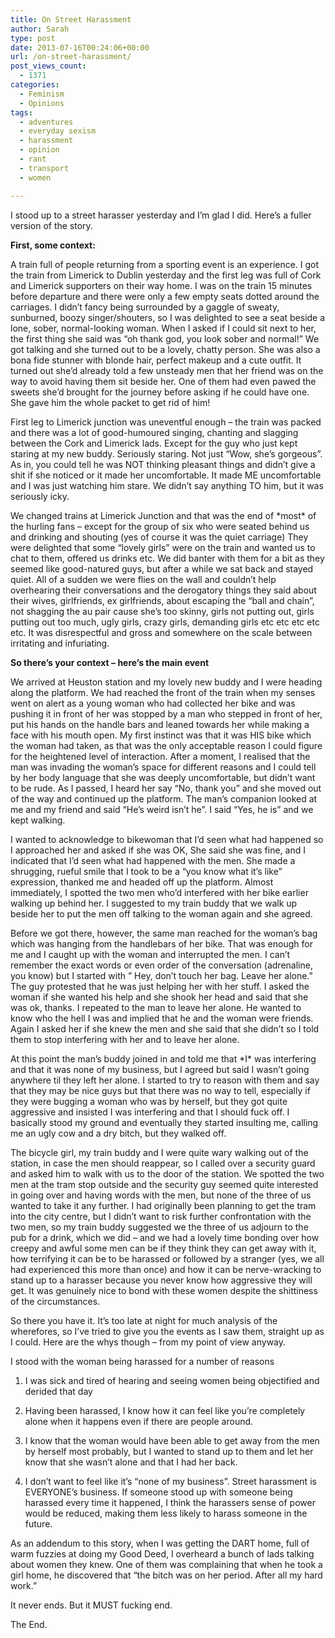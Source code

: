 ```yaml
---
title: On Street Harassment
author: Sarah
type: post
date: 2013-07-16T00:24:06+00:00
url: /on-street-harassment/
post_views_count:
  - 1371
categories:
  - Feminism
  - Opinions
tags:
  - adventures
  - everyday sexism
  - harassment
  - opinion
  - rant
  - transport
  - women

---
```

I stood up to a street harasser yesterday and I&#8217;m glad I did. Here&#8217;s a fuller version of the story.

**First, some context:**

A train full of people returning from a sporting event is an experience. I got the train from Limerick to Dublin yesterday and the first leg was full of Cork and Limerick supporters on their way home. I was on the train 15 minutes before departure and there were only a few empty seats dotted around the carriages. I didn&#8217;t fancy being surrounded by a gaggle of sweaty, sunburned, boozy singer/shouters, so I was delighted to see a seat beside a lone, sober, normal-looking woman. When I asked if I could sit next to her, the first thing she said was &#8220;oh thank god, you look sober and normal!&#8221; We got talking and she turned out to be a lovely, chatty person. She was also a bona fide stunner with blonde hair, perfect makeup and a cute outfit. It turned out she&#8217;d already told a few unsteady men that her friend was on the way to avoid having them sit beside her. One of them had even pawed the sweets she&#8217;d brought for the journey before asking if he could have one. She gave him the whole packet to get rid of him!

First leg to Limerick junction was uneventful enough &#8211; the train was packed and there was a lot of good-humoured singing, chanting and slagging between the Cork and Limerick lads. Except for the guy who just kept staring at my new buddy. Seriously staring. Not just &#8220;Wow, she&#8217;s gorgeous&#8221;. As in, you could tell he was NOT thinking pleasant things and didn&#8217;t give a shit if she noticed or it made her uncomfortable. It made ME uncomfortable and I was just watching him stare. We didn&#8217;t say anything TO him, but it was seriously icky.

We changed trains at Limerick Junction and that was the end of \*most\* of the hurling fans &#8211; except for the group of six who were seated behind us and drinking and shouting (yes of course it was the quiet carriage) They were delighted that some &#8220;lovely girls&#8221; were on the train and wanted us to chat to them, offered us drinks etc. We did banter with them for a bit as they seemed like good-natured guys, but after a while we sat back and stayed quiet. All of a sudden we were flies on the wall and couldn&#8217;t help overhearing their conversations and the derogatory things they said about their wives, girlfriends, ex girlfriends, about escaping the &#8220;ball and chain&#8221;, not shagging the au pair cause she&#8217;s too skinny, girls not putting out, girls putting out too much, ugly girls, crazy girls, demanding girls etc etc etc etc etc. It was disrespectful and gross and somewhere on the scale between irritating and infuriating.

**So there&#8217;s your context &#8211; here&#8217;s the main event**

We arrived at Heuston station and my lovely new buddy and I were heading along the platform. We had reached the front of the train when my senses went on alert as a young woman who had collected her bike and was pushing it in front of her was stopped by a man who stepped in front of her, put his hands on the handle bars and leaned towards her while making a face with his mouth open. My first instinct was that it was HIS bike which the woman had taken, as that was the only acceptable reason I could figure for the heightened level of interaction. After a moment, I realised that the man was invading the woman&#8217;s space for different reasons and I could tell by her body language that she was deeply uncomfortable, but didn&#8217;t want to be rude. As I passed, I heard her say &#8220;No, thank you&#8221; and she moved out of the way and continued up the platform. The man&#8217;s companion looked at me and my friend and said &#8220;He&#8217;s weird isn&#8217;t he&#8221;. I said &#8220;Yes, he is&#8221; and we kept walking.

I wanted to acknowledge to bikewoman that I&#8217;d seen what had happened so I approached her and asked if she was OK, She said she was fine, and I indicated that I&#8217;d seen what had happened with the men. She made a shrugging, rueful smile that I took to be a &#8220;you know what it&#8217;s like&#8221; expression, thanked me and headed off up the platform. Almost immediately, I spotted the two men who&#8217;d interfered with her bike earlier walking up behind her. I suggested to my train buddy that we walk up beside her to put the men off talking to the woman again and she agreed.

Before we got there, however, the same man reached for the woman&#8217;s bag which was hanging from the handlebars of her bike. That was enough for me and I caught up with the woman and interrupted the men. I can&#8217;t remember the exact words or even order of the conversation (adrenaline, you know) but I started with &#8221; Hey, don&#8217;t touch her bag. Leave her alone.&#8221; The guy protested that he was just helping her with her stuff. I asked the woman if she wanted his help and she shook her head and said that she was ok, thanks. I repeated to the man to leave her alone. He wanted to know who the hell I was and implied that he and the woman were friends. Again I asked her if she knew the men and she said that she didn&#8217;t so I told them to stop interfering with her and to leave her alone.

At this point the man&#8217;s buddy joined in and told me that \*I\* was interfering and that it was none of my business, but I agreed but said I wasn&#8217;t going anywhere til they left her alone. I started to try to reason with them and say that they may be nice guys but that there was no way to tell, especially if they were bugging a woman who was by herself, but they got quite aggressive and insisted I was interfering and that I should fuck off. I basically stood my ground and eventually they started insulting me, calling me an ugly cow and a dry bitch, but they walked off.

The bicycle girl, my train buddy and I were quite wary walking out of the station, in case the men should reappear, so I called over a security guard and asked him to walk with us to the door of the station. We spotted the two men at the tram stop outside and the security guy seemed quite interested in going over and having words with the men, but none of the three of us wanted to take it any further. I had originally been planning to get the tram into the city centre, but I didn&#8217;t want to risk further confrontation with the two men, so my train buddy suggested we the three of us adjourn to the pub for a drink, which we did &#8211; and we had a lovely time bonding over how creepy and awful some men can be if they think they can get away with it, how terrifying it can be to be harassed or followed by a stranger (yes, we all had experienced this more than once) and how it can be nerve-wracking to stand up to a harasser because you never know how aggressive they will get. It was genuinely nice to bond with these women despite the shittiness of the circumstances.

So there you have it. It&#8217;s too late at night for much analysis of the wherefores, so I&#8217;ve tried to give you the events as I saw them, straight up as I could. Here are the whys though &#8211; from my point of view anyway.

I stood with the woman being harassed for a number of reasons

1) I was sick and tired of hearing and seeing women being objectified and derided that day

2) Having been harassed, I know how it can feel like you&#8217;re completely alone when it happens even if there are people around.

3) I know that the woman would have been able to get away from the men by herself most probably, but I wanted to stand up to them and let her know that she wasn&#8217;t alone and that I had her back.

4) I don&#8217;t want to feel like it&#8217;s &#8220;none of my business&#8221;. Street harassment is EVERYONE&#8217;s business. If someone stood up with someone being harassed every time it happened, I think the harassers sense of power would be reduced, making them less likely to harass someone in the future.

As an addendum to this story, when I was getting the DART home, full of warm fuzzies at doing my Good Deed, I overheard a bunch of lads talking about women they knew. One of them was complaining that when he took a girl home, he discovered that &#8220;the bitch was on her period. After all my hard work.&#8221;

It never ends. But it MUST fucking end.

The End.

&nbsp;